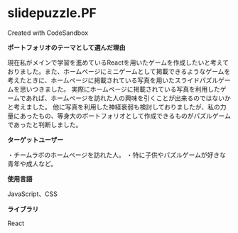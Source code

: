 # slidepuzzle.PF
Created with CodeSandbox


**ポートフォリオのテーマとして選んだ理由**

現在私がメインで学習を進めているReactを用いたゲームを作成したいと考えておりました。また、ホームページにミニゲームとして掲載できるようなゲームを考えたときに、ホームページに掲載されている写真を用いたスライドパズルゲームを思いつきました。
実際にホームページに掲載されている写真を利用したゲームであれば、ホームページを訪れた人の興味を引くことが出来るのではないかと考えました。
他に写真を利用した神経衰弱も検討しておりましたが、私の力量にあったもの、等身大のポートフォリオとして作成できるものがパズルゲームであったと判断しました。


**ターゲットユーザー**

・チームラボのホームページを訪れた人。
・特に子供やパズルゲームが好きな青年や成人など。


**使用言語**

JavaScript、CSS


**ライブラリ**

React
